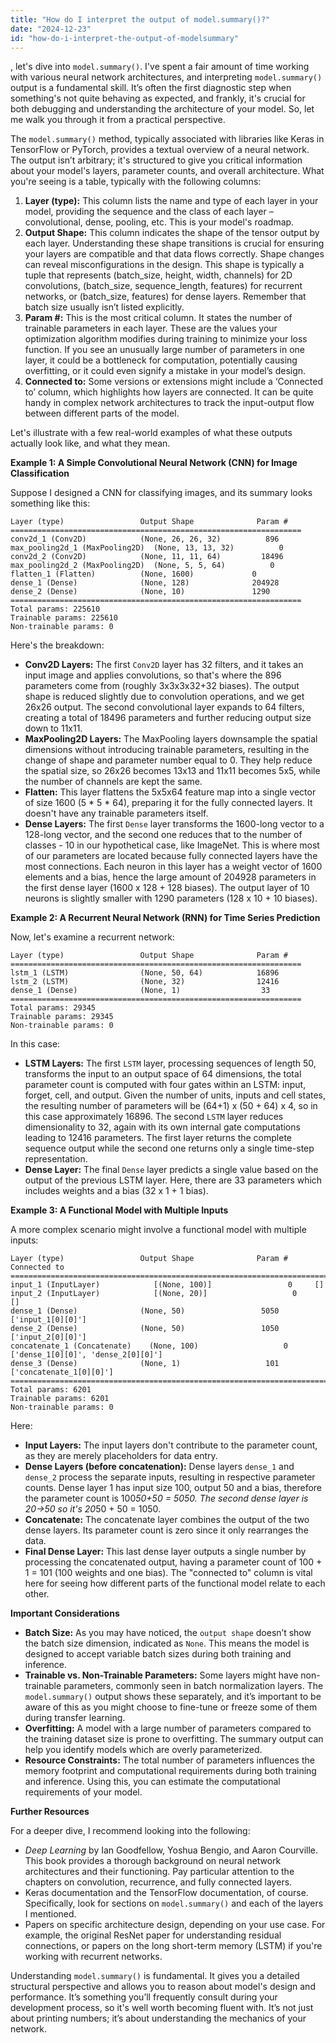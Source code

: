```yaml
---
title: "How do I interpret the output of model.summary()?"
date: "2024-12-23"
id: "how-do-i-interpret-the-output-of-modelsummary"
---
```


, let's dive into `model.summary()`. I've spent a fair amount of time working with various neural network architectures, and interpreting `model.summary()` output is a fundamental skill. It’s often the first diagnostic step when something's not quite behaving as expected, and frankly, it's crucial for both debugging and understanding the architecture of your model. So, let me walk you through it from a practical perspective.

The `model.summary()` method, typically associated with libraries like Keras in TensorFlow or PyTorch, provides a textual overview of a neural network. The output isn’t arbitrary; it's structured to give you critical information about your model's layers, parameter counts, and overall architecture. What you're seeing is a table, typically with the following columns:

1.  **Layer (type):** This column lists the name and type of each layer in your model, providing the sequence and the class of each layer – convolutional, dense, pooling, etc. This is your model's roadmap.
2.  **Output Shape:** This column indicates the shape of the tensor output by each layer. Understanding these shape transitions is crucial for ensuring your layers are compatible and that data flows correctly. Shape changes can reveal misconfigurations in the design. This shape is typically a tuple that represents (batch_size, height, width, channels) for 2D convolutions, (batch_size, sequence_length, features) for recurrent networks, or (batch_size, features) for dense layers. Remember that batch size usually isn’t listed explicitly.
3.  **Param #:** This is the most critical column. It states the number of trainable parameters in each layer. These are the values your optimization algorithm modifies during training to minimize your loss function. If you see an unusually large number of parameters in one layer, it could be a bottleneck for computation, potentially causing overfitting, or it could even signify a mistake in your model’s design.
4.  **Connected to:** Some versions or extensions might include a ‘Connected to’ column, which highlights how layers are connected. It can be quite handy in complex network architectures to track the input-output flow between different parts of the model.

Let's illustrate with a few real-world examples of what these outputs actually look like, and what they mean.

**Example 1: A Simple Convolutional Neural Network (CNN) for Image Classification**

Suppose I designed a CNN for classifying images, and its summary looks something like this:

```
Layer (type)                 Output Shape              Param #
=================================================================
conv2d_1 (Conv2D)            (None, 26, 26, 32)          896
max_pooling2d_1 (MaxPooling2D)  (None, 13, 13, 32)          0
conv2d_2 (Conv2D)            (None, 11, 11, 64)         18496
max_pooling2d_2 (MaxPooling2D)  (None, 5, 5, 64)          0
flatten_1 (Flatten)          (None, 1600)             0
dense_1 (Dense)              (None, 128)              204928
dense_2 (Dense)              (None, 10)               1290
=================================================================
Total params: 225610
Trainable params: 225610
Non-trainable params: 0
```

Here's the breakdown:

*   **Conv2D Layers:** The first `Conv2D` layer has 32 filters, and it takes an input image and applies convolutions, so that's where the 896 parameters come from (roughly 3x3x3x32+32 biases). The output shape is reduced slightly due to convolution operations, and we get 26x26 output. The second convolutional layer expands to 64 filters, creating a total of 18496 parameters and further reducing output size down to 11x11.
*   **MaxPooling2D Layers:**  The MaxPooling layers downsample the spatial dimensions without introducing trainable parameters, resulting in the change of shape and parameter number equal to 0. They help reduce the spatial size, so 26x26 becomes 13x13 and 11x11 becomes 5x5, while the number of channels are kept the same.
*   **Flatten:** This layer flattens the 5x5x64 feature map into a single vector of size 1600 (5 * 5 * 64), preparing it for the fully connected layers. It doesn't have any trainable parameters itself.
*   **Dense Layers:** The first `Dense` layer transforms the 1600-long vector to a 128-long vector, and the second one reduces that to the number of classes - 10 in our hypothetical case, like ImageNet. This is where most of our parameters are located because fully connected layers have the most connections. Each neuron in this layer has a weight vector of 1600 elements and a bias, hence the large amount of 204928 parameters in the first dense layer (1600 x 128 + 128 biases). The output layer of 10 neurons is slightly smaller with 1290 parameters (128 x 10 + 10 biases).

**Example 2: A Recurrent Neural Network (RNN) for Time Series Prediction**

Now, let's examine a recurrent network:

```
Layer (type)                 Output Shape              Param #
=================================================================
lstm_1 (LSTM)                (None, 50, 64)            16896
lstm_2 (LSTM)                (None, 32)                12416
dense_1 (Dense)              (None, 1)                  33
=================================================================
Total params: 29345
Trainable params: 29345
Non-trainable params: 0
```

In this case:

*   **LSTM Layers:** The first `LSTM` layer, processing sequences of length 50, transforms the input to an output space of 64 dimensions, the total parameter count is computed with four gates within an LSTM: input, forget, cell, and output. Given the number of units, inputs and cell states, the resulting number of parameters will be (64+1) x (50 + 64) x 4, so in this case approximately 16896. The second `LSTM` layer reduces dimensionality to 32, again with its own internal gate computations leading to 12416 parameters. The first layer returns the complete sequence output while the second one returns only a single time-step representation.
*   **Dense Layer:** The final `Dense` layer predicts a single value based on the output of the previous LSTM layer. Here, there are 33 parameters which includes weights and a bias (32 x 1 + 1 bias).

**Example 3: A Functional Model with Multiple Inputs**

A more complex scenario might involve a functional model with multiple inputs:

```
Layer (type)                 Output Shape              Param #   Connected to
==================================================================================================
input_1 (InputLayer)            [(None, 100)]                 0     []
input_2 (InputLayer)            [(None, 20)]                   0     []
dense_1 (Dense)              (None, 50)                 5050    ['input_1[0][0]']
dense_2 (Dense)              (None, 50)                 1050    ['input_2[0][0]']
concatenate_1 (Concatenate)    (None, 100)                   0   ['dense_1[0][0]', 'dense_2[0][0]']
dense_3 (Dense)              (None, 1)                   101    ['concatenate_1[0][0]']
==================================================================================================
Total params: 6201
Trainable params: 6201
Non-trainable params: 0
```

Here:

*   **Input Layers:** The input layers don't contribute to the parameter count, as they are merely placeholders for data entry.
*   **Dense Layers (before concatenation):** Dense layers `dense_1` and `dense_2` process the separate inputs, resulting in respective parameter counts. Dense layer 1 has input size 100, output 50 and a bias, therefore the parameter count is 100*50+50 = 5050. The second dense layer is 20->50 so it's 20*50 + 50 = 1050.
*   **Concatenate:** The concatenate layer combines the output of the two dense layers. Its parameter count is zero since it only rearranges the data.
*   **Final Dense Layer:** This last dense layer outputs a single number by processing the concatenated output, having a parameter count of 100 + 1 = 101 (100 weights and one bias). The "connected to" column is vital here for seeing how different parts of the functional model relate to each other.

**Important Considerations**

*   **Batch Size:** As you may have noticed, the `output shape` doesn’t show the batch size dimension, indicated as `None`. This means the model is designed to accept variable batch sizes during both training and inference.
*   **Trainable vs. Non-Trainable Parameters:** Some layers might have non-trainable parameters, commonly seen in batch normalization layers. The `model.summary()` output shows these separately, and it’s important to be aware of this as you might choose to fine-tune or freeze some of them during transfer learning.
*   **Overfitting:** A model with a large number of parameters compared to the training dataset size is prone to overfitting. The summary output can help you identify models which are overly parameterized.
*   **Resource Constraints:** The total number of parameters influences the memory footprint and computational requirements during both training and inference. Using this, you can estimate the computational requirements of your model.

**Further Resources**

For a deeper dive, I recommend looking into the following:

*   *Deep Learning* by Ian Goodfellow, Yoshua Bengio, and Aaron Courville. This book provides a thorough background on neural network architectures and their functioning. Pay particular attention to the chapters on convolution, recurrence, and fully connected layers.
*   Keras documentation and the TensorFlow documentation, of course. Specifically, look for sections on `model.summary()` and each of the layers I mentioned.
*   Papers on specific architecture design, depending on your use case. For example, the original ResNet paper for understanding residual connections, or papers on the long short-term memory (LSTM) if you're working with recurrent networks.

Understanding `model.summary()` is fundamental. It gives you a detailed structural perspective and allows you to reason about model's design and performance. It’s something you’ll frequently consult during your development process, so it's well worth becoming fluent with. It’s not just about printing numbers; it’s about understanding the mechanics of your network.
